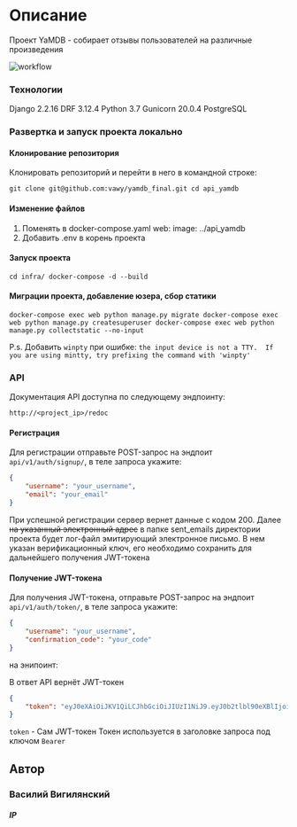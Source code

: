# Описание
Проект YaMDB - собирает отзывы пользователей на различные произведения

![workflow](https://github.com/vawy/yamdb_final/actions/workflows/yamdb_workflow.yml/badge.svg) 

### Технологии
Django 2.2.16
DRF 3.12.4
Python 3.7
Gunicorn 20.0.4
PostgreSQL


### Развертка и запуск проекта локально

#### Клонирование репозитория
Клонировать репозиторий и перейти в него в командной строке:

`
git clone git@github.com:vawy/yamdb_final.git
cd api_yamdb
`

#### Изменение файлов
1) Поменять в docker-compose.yaml
    web:
      image: ../api_yamdb
2) Добавить .env в корень проекта

#### Запуск проекта
`
cd infra/
docker-compose -d --build
`

#### Миграции проекта, добавление юзера, сбор статики
`
docker-compose exec web python manage.py migrate
docker-compose exec web python manage.py createsuperuser
docker-compose exec web python manage.py collectstatic --no-input 
`

P.s. Добавить `winpty` при ошибке:
`
the input device is not a TTY.  If you are using mintty, try prefixing the command with 'winpty'
`
    
### API
Документация API доступна по следующему эндпоинту:

    http://<project_ip>/redoc

#### Регистрация
Для регистрации отправьте POST-запрос на эндпоит `api/v1/auth/signup/`, в теле запроса укажите:
```JSON
{
    "username": "your_username",
    "email": "your_email"
}
```
При успешной регистрации сервер вернет данные с кодом 200.
Далее ~~на указанный электронный адрес~~ в папке sent_emails директории проекта будет лог-файл эмитирующий электронное письмо. В нем указан верификационный ключ, его необходимо сохранить для дальнейшего получения JWT-токена
#### Получение JWT-токена
Для получения JWT-токена, отправьте POST-запрос на эндпоит `api/v1/auth/token/`, в теле запроса укажите:
```JSON
{
    "username": "your_username",
    "confirmation_code": "your_code"
}
```
на энипоинт:

В ответ API вернёт JWT-токен
~~~JSON
{
    "token": "eyJ0eXAiOiJKV1QiLCJhbGciOiJIUzI1NiJ9.eyJ0b2tlbl90eXBlIjoiYWNjZXNzIiwiZXhwIjoxNjIwODU1Mzc3LCJqdGkiOiJkY2EwNmRiYTEzNWQ0ZjNiODdiZmQ3YzU2Y2ZjNGE0YiIsInVzZXJfaWQiOjF9.eZfkpeNVfKLzBY7U0h5gMdTwUnGP3LjRn5g8EIvWlVg"
}
~~~

`token` - Сам JWT-токен
Токен используется в заголовке запроса под ключом `Bearer`


## Автор

### Василий Вигилянский 

##### IP